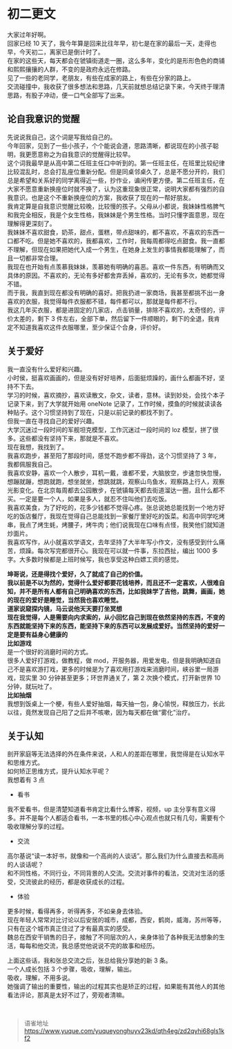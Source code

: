 # 初二更文
大家过年好啊。  
回家已经 10 天了，我今年算是回来比往年早，初七是在家的最后一天，走得也早，今天初二，离家已是倒计时了。  
在家的这些天，每天都会在虢镇街道走一圈，这么多年，变化的是形形色色的商铺和熙熙攘攘的人群，不变的是政府永远在修路。  
见了一些的老同学，老朋友，有些在成家的路上，有些在分家的路上。  
交流碰撞中，我收获了很多想法和思路，几天前就想总结记录下来，今天终于理清思路，有股子冲动，便一口气全部写了出来。

## 论自我意识的觉醒

先说说我自己，这个词是写我给自己的。  
今年回家，见到了一些小孩子，个个能说会道，思路清晰，都说现在的小孩子聪明，我更愿意称之为自我意识的觉醒得比较早。  
这个词我最早是从高中第二任班主任口中听到的。第一任班主任，在班里比较纪律比较混乱时，总会打乱座位重新分配。但是同桌邻桌久了，总是不愿分开的，我们总是希望和关系好的同学离得近一些，抄作业，谝闲传更方便。第二任班主任，在大家不愿意重新换座位时就不换了，认为这重现象很正常，说明大家都有强烈的自我意识。也是这个不重新换座位的方案，我收获了现在的一帮好朋友。  
我肯定算是自我意识觉醒比较晚，比较慢的孩子。父母从小都说，我妹妹性格脾气和我完全相反，我是个女生性格，我妹妹是个男生性格。当时只懂字面意思，现在理解得更深刻了。  
我妹妹不喜欢甜食，奶茶，甜点，蛋糕，带点甜味的，都不喜欢，不喜欢的东西一口都不吃。但是她不喜欢的，我都喜欢，工作时，我每周都得吃点甜食。我一直都不理解，但现在如果把她代入成一个男生，在她身上发生的事情我都能理解了，而且一切都非常合理。  
我现在也开始有点羡慕我妹妹，羡慕她有明确的喜恶。喜欢一件东西，有明确而又具体的原因。不喜欢的，无论有多好都舍弃丢掉，喜欢的，无论有多次，她都觉得不错。  
而于我，我直到现在都没有明确的喜好。把我扔进一家商场，我甚至都挑不出一身喜欢的衣服，我觉得每件衣服都不错，每件都可以，那就是每件都不行。  
我这几年买衣服，都是进固定的几家店，点击销量，排除不喜欢的，太奇怪的，评价太差的，剩下 3 件左右，全部下单，然后留下一件顺眼的，剩下的全退，我肯定不知道我喜欢这件衣服哪里，至少保证个合身，评价好。

## 关于爱好

我一直没有什么爱好和兴趣。  
小时侯，挺喜欢画画的，但是没有好好培养，后面挺烦躁的，画什么都画不好，坚持不下去。  
学习的时候，喜欢摘抄，喜欢读散文，杂文，读者，意林。读到妙处，会找个本子记录下来，到了大学就开始用 oneNote 记录了，工作时候，摸鱼的时候就读读各种贴子。这个习惯坚持到了现在，只是以前记录的都找不到了。  
但我一直在寻找自己的爱好兴趣。  
大学沉迷过一段时间的军舰坦克模型，工作沉迷过一段时间的 loz 模型，拼了很多。这些都没有坚持下来，那就是不喜欢。  
现在我想，我找到了。  
我喜欢跑步，甚至阳了那段时间，感觉不跑步都不得劲，这个习惯坚持了 3 年，我都佩服我自己。  
我喜欢安静，喜欢一个人散步，耳机一戴，谁都不爱，大脑放空，步速忽快忽慢，想蹦就蹦，想跑就跑，想坐就坐，想跳就跳，观察山鸟鱼水，观察路上行人，观察光影变化。在北京每周都去公园散步，在虢镇每天都去街道溜达一圈，且什么都不买。一定是要一个人，如果是多人，就忍不住叫他们去吃饭。  
我喜欢美食，为了好吃的，花多少钱都不觉得心疼。张总说她总能找到一个地方好吃的饭店餐厅，我现在觉得自己总能找到一家餐厅里好吃的饭菜。和高中同学吃烤串，我点了烤生蚝，烤腰子，烤牛肉；他们说我现在口味有点怪，我笑他们就知道炒面片。  
我喜欢写作，从小就喜欢学语文，去年坚持了大半年写小作文，没有感受到什么痛苦，烦躁。每次写完都很开心。我现在可以就一件事，东拉西扯，编出 1000 多字。大多数时候都是上班时候写，我也享受这种白嫖工资的感觉。

**坤哥说，还是得找个爱好，久了就成了自己的价值。**  
**我以前是不以为然的，觉得什么爱好都要花钱培养，而且还不一定喜欢，人很难自知，并不是所有人都有自己明确喜欢的东西，比如我妹学了吉他，跳舞，画画，她的现在的爱好是睡觉，当然我也喜欢睡觉。**  
**道家说窥探内镜，马云说他天天要打坐冥想**  
**现在我觉得，人是需要向内求索的，从小回忆自己到现在依然坚持的东西，不变的东西就能坚持下来的东西，能坚持下来的东西可以发展成爱好。当然坚持的爱好一定是要有益身心健康的**  
**比如游戏**  
是一个很好的消磨时间的方式。  
很多人爱好打游戏，做教程，做 mod，开服务器，用爱发电，但是我明确知道自己不是喜欢游打戏，更多的时候是为了喜欢用打游戏来消磨时间，峡谷里一局游戏，现实里 30 分钟甚至更多；环世界通关了，第 2 次换个模式，打开新世界 10 分钟，就玩吐了。  
**比如抽烟**  
我想到饭桌上一个梗，有些人爱好抽烟，每天抽一包，身心愉悦，释放压力，长此以往，竟然发现自己阳了之后并不咳嗽，因为每天都在做“雾化”治疗。

## 关于认知

剖开家庭等无法选择的外在条件来说，人和人的差距在哪里，我觉得是在认知水平和思维方式。  
如何矫正思维方式，提升认知水平呢？  
我想着有 3 点

- 看书

我不爱看书，但是清楚知道看书肯定比看什么博客，视频，up 主分享有意义得多。并不是每个人都适合看书，一本书里的核心中心观点也就只有几句，需要有个吸收理解分享的过程。

- 交流

高尔基说“读一本好书，就像和一个高尚的人谈话”。那么我们为什么直接去和高尚的人谈话呢？  
和不同性格，不同行业，不同背景的人交流。交流对事件的看法，交流对生活的感受，交流彼此的经历，都是收获成长的过程。

- 体验

更多时候，看得再多，听得再多，不如亲身去体验。  
现在年轻人常常对比讨论以后安居的城市，成都，西安，鹤岗，威海，苏州等等，只有在这个城市真正住过了才有最真实的感受。  
魏总在西安干销售的日子，接触了不同层次的人，亲身体验了各种我无法想象的生活，每每和他交流，我总感觉他说说不完的故事和经历。

上面这些话，我和张总交流之后，张总给我分享她的新 3 条。  
一个人成长包括 3 个步骤，吸收，理解，输出。  
吸收，理解，不用多说。  
她强调了输出的重要性，输出的过程其实也是矫正的过程，如果能有其他人的其他看法评论，那真是太好不过了，旁观者清嘛。

<br>
  
> 语雀地址 https://www.yuque.com/yuqueyonghuyv23kd/qth4eg/zd2qyhi68gls1kf2